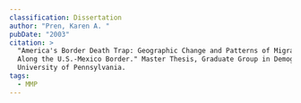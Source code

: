 ```yaml
---
classification: Dissertation
author: "Pren, Karen A. "
pubDate: "2003"
citation: >
  "America's Border Death Trap: Geographic Change and Patterns of Migrant Deaths
  Along the U.S.-Mexico Border." Master Thesis, Graduate Group in Demography,
  University of Pennsylvania.
tags:
  - MMP
---
```

